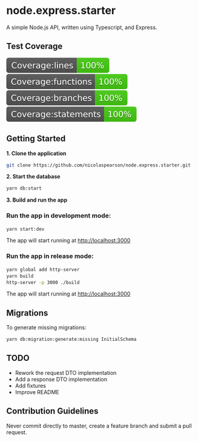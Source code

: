 # node.express.starter

A simple Node.js API, written using Typescript, and Express.

## Test Coverage

![Coverage lines](https://raw.githubusercontent.com/nicolaspearson/node.express.starter/master/coverage/badge-lines.svg?sanitize=true)
![Coverage functions](https://raw.githubusercontent.com/nicolaspearson/node.express.starter/master/coverage/badge-functions.svg?sanitize=true)
![Coverage branches](https://raw.githubusercontent.com/nicolaspearson/node.express.starter/master/coverage/badge-branches.svg?sanitize=true)
![Coverage statements](https://raw.githubusercontent.com/nicolaspearson/node.express.starter/master/coverage/badge-statements.svg?sanitize=true)

## Getting Started

**1. Clone the application**

```bash
git clone https://github.com/nicolaspearson/node.express.starter.git
```

**2. Start the database**

```bash
yarn db:start
```

**3. Build and run the app**

### Run the app in development mode:

```bash
yarn start:dev
```

The app will start running at <http://localhost:3000>

### Run the app in release mode:

```bash
yarn global add http-server
yarn build
http-server -p 3000 ./build
```

The app will start running at <http://localhost:3000>

## Migrations

To generate missing migrations:

```bash
yarn db:migration:generate:missing InitialSchema
```

## TODO

- Rework the request DTO implementation
- Add a response DTO implementation
- Add fixtures
- Improve README

## Contribution Guidelines

Never commit directly to master, create a feature branch and submit a pull request.
